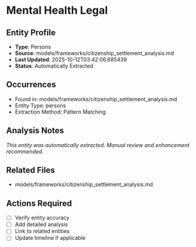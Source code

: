 # Mental Health Legal

## Entity Profile
- **Type**: Persons
- **Source**: models/frameworks/citizenship_settlement_analysis.md
- **Last Updated**: 2025-10-12T03:42:06.685439
- **Status**: Automatically Extracted

## Occurrences
- Found in: models/frameworks/citizenship_settlement_analysis.md
- Entity Type: persons
- Extraction Method: Pattern Matching

## Analysis Notes
*This entity was automatically extracted. Manual review and enhancement recommended.*

## Related Files
- models/frameworks/citizenship_settlement_analysis.md

## Actions Required
- [ ] Verify entity accuracy
- [ ] Add detailed analysis
- [ ] Link to related entities
- [ ] Update timeline if applicable
